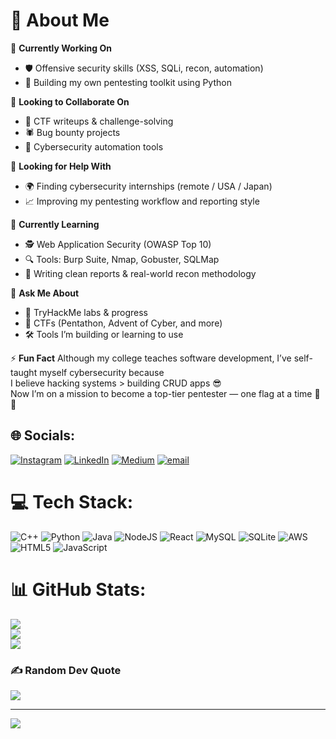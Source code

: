 # 💫 About Me

🔭 **Currently Working On**
- 🛡️ Offensive security skills (XSS, SQLi, recon, automation)  
- 🐍 Building my own pentesting toolkit using Python  

👯 **Looking to Collaborate On**
- 🎯 CTF writeups & challenge-solving  
- 🕷️ Bug bounty projects  
- 🔧 Cybersecurity automation tools  

🤝 **Looking for Help With**
- 🌍 Finding cybersecurity internships (remote / USA / Japan)  
- 📈 Improving my pentesting workflow and reporting style  

🌱 **Currently Learning**
- 🕵️ Web Application Security (OWASP Top 10)  
- 🔍 Tools: Burp Suite, Nmap, Gobuster, SQLMap  
- 🧾 Writing clean reports & real-world recon methodology  

💬 **Ask Me About**
- 🚩 TryHackMe labs & progress  
- 🧠 CTFs (Pentathon, Advent of Cyber, and more)  
- 🛠️ Tools I’m building or learning to use  

⚡ **Fun Fact**
Although my college teaches software development, I’ve self-taught myself cybersecurity because  
I believe hacking systems > building CRUD apps 😎  
Now I’m on a mission to become a top-tier pentester — one flag at a time 🥷💥  




## 🌐 Socials:
[![Instagram](https://img.shields.io/badge/Instagram-%23E4405F.svg?logo=Instagram&logoColor=white)](https://instagram.com/ranjith.zip) [![LinkedIn](https://img.shields.io/badge/LinkedIn-%230077B5.svg?logo=linkedin&logoColor=white)](https://linkedin.com/in/ranjith5) [![Medium](https://img.shields.io/badge/Medium-12100E?logo=medium&logoColor=white)](https://medium.com/@astax) [![email](https://img.shields.io/badge/Email-D14836?logo=gmail&logoColor=white)](mailto:ranjith.cybersec@gmail.com) 

# 💻 Tech Stack:
![C++](https://img.shields.io/badge/c++-%2300599C.svg?style=for-the-badge&logo=c%2B%2B&logoColor=white) ![Python](https://img.shields.io/badge/python-3670A0?style=for-the-badge&logo=python&logoColor=ffdd54) ![Java](https://img.shields.io/badge/java-%23ED8B00.svg?style=for-the-badge&logo=openjdk&logoColor=white) ![NodeJS](https://img.shields.io/badge/node.js-6DA55F?style=for-the-badge&logo=node.js&logoColor=white) ![React](https://img.shields.io/badge/react-%2320232a.svg?style=for-the-badge&logo=react&logoColor=%2361DAFB) ![MySQL](https://img.shields.io/badge/mysql-4479A1.svg?style=for-the-badge&logo=mysql&logoColor=white) ![SQLite](https://img.shields.io/badge/sqlite-%2307405e.svg?style=for-the-badge&logo=sqlite&logoColor=white) ![AWS](https://img.shields.io/badge/AWS-%23FF9900.svg?style=for-the-badge&logo=amazon-aws&logoColor=white) ![HTML5](https://img.shields.io/badge/html5-%23E34F26.svg?style=for-the-badge&logo=html5&logoColor=white) ![JavaScript](https://img.shields.io/badge/javascript-%23323330.svg?style=for-the-badge&logo=javascript&logoColor=%23F7DF1E)
# 📊 GitHub Stats:
![](https://github-readme-stats.vercel.app/api?username=asta51&theme=radical&hide_border=false&include_all_commits=false&count_private=false)<br/>
![](https://nirzak-streak-stats.vercel.app/?user=asta51&theme=radical&hide_border=false)<br/>
![](https://github-readme-stats.vercel.app/api/top-langs/?username=asta51&theme=radical&hide_border=false&include_all_commits=false&count_private=false&layout=compact)

### ✍️ Random Dev Quote
![](https://quotes-github-readme.vercel.app/api?type=horizontal&theme=radical)

---
[![](https://visitcount.itsvg.in/api?id=asta51&icon=0&color=0)](https://visitcount.itsvg.in)

<!-- Proudly created with GPRM ( https://gprm.itsvg.in ) -->
